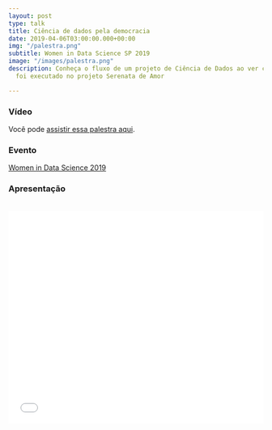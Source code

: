 ```yaml
---
layout: post
type: talk
title: Ciência de dados pela democracia
date: 2019-04-06T03:00:00.000+00:00
img: "/palestra.png"
subtitle: Women in Data Science SP 2019
image: "/images/palestra.png"
description: Conheça o fluxo de um projeto de Ciência de Dados ao ver como esse fluxo
  foi executado no projeto Serenata de Amor

---
```

### Vídeo

Você pode [assistir essa palestra aqui](https://videoh.infoq.com/presentations-br/wids2019-JessicaTemporal-Dados.mp4).

### Evento

[Women in Data Science 2019](https://www.sympla.com.br/women-in-data-science-sao-paulo__444967#info)

### Apresentação

<br>

<center>

<iframe src="//slides.com/jtemporal/wids2019/embed" width="100%" height="420" scrolling="no" frameborder="0" webkitallowfullscreen mozallowfullscreen allowfullscreen></iframe>
</center>